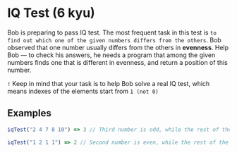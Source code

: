# IQ Test (6 kyu)

Bob is preparing to pass IQ test. The most frequent task in this test is `to find out which one of the given numbers differs from the others`. Bob observed that one number usually differs from the others in **evenness**. Help Bob — to check his answers, he needs a program that among the given numbers finds one that is different in evenness, and return a position of this number.

`!` Keep in mind that your task is to help Bob solve a real IQ test, which means indexes of the elements start from `1 (not 0)`

## Examples

```js
iqTest("2 4 7 8 10") => 3 // Third number is odd, while the rest of the numbers are even

iqTest("1 2 1 1") => 2 // Second number is even, while the rest of the numbers are odd
```
